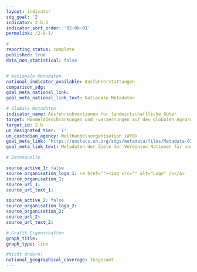 ```yaml
---
layout: indicator
sdg_goal: '2'
indicator: 2.b.1
indicator_sort_order: '02-0b-01'
permalink: /2-b-1/

#
reporting_status: complete
published: true
data_non_statistical: false


# Nationale Metadaten
national_indicator_available: Ausfuhrerstattungen
comparison_sdg:
goal_meta_national_link:
goal_meta_national_link_text: Nationale Metadaten

# Globale Metadaten
indicator_name: Ausfuhrsubventionen für landwirtschaftliche Güter
target: Handelsbeschränkungen und -verzerrungen auf den globalen Agrarmärkten korrigieren und verhindern, unter anderem durch die parallele Abschaffung aller Formen von Agrarexportsubventionen und aller Exportmaßnahmen mit gleicher Wirkung im Einklang mit dem Mandat der Doha-Entwicklungsrunde
target_id: 2.b
un_designated_tier: '1'
un_custodian_agency: Welthandelsorganisation (WTO)
goal_meta_link: 'https://unstats.un.org/sdgs/metadata/files/Metadata-02-0B-01.pdf'
goal_meta_link_text: Metadaten der Ziele der Vereinten Nationen für nachhaltige Entwicklung

# Datenquelle

source_active_1: false
source_organisation_logo_1: <a href=""><img src="" alt="Logo" /></a>
source_organisation_1:
source_url_1:
source_url_text_1:

source_active_2: false
source_organisation_logo_2:
source_organisation_2:
source_url_2:
source_url_text_2:

# Grafik Eigenschaften
graph_title:
graph_type: line

#Nicht ändern!
national_geographical_coverage: Insgesamt
---
```

